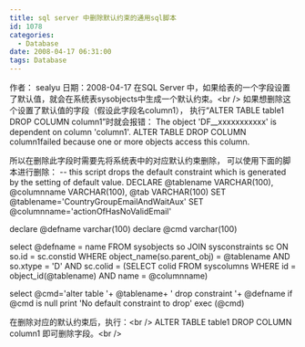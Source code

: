 ```yaml
---
title: sql server 中删除默认约束的通用sql脚本
id: 1078
categories:
  - Database
date: 2008-04-17 06:31:00
tags: Database
---
```


作者： sealyu 日期：2008-04-17
在SQL Server 中，如果给表的一个字段设置了默认值，就会在系统表sysobjects中生成一个默认约束。&lt;br /&gt;
如果想删除这个设置了默认值的字段（假设此字段名column1），
执行“ALTER TABLE table1 DROP COLUMN column1”时就会报错：
The object 'DF__xxxxxxxxxxx' is dependent on column 'column1'.
ALTER TABLE DROP COLUMN column1failed because one or more objects access this column.
<!-- more -->
所以在删除此字段时需要先将系统表中的对应默认约束删除， 可以使用下面的脚本进行删除：
-- this script drops the default constraint which is generated by the setting of default value.
DECLARE @tablename VARCHAR(100), @columnname VARCHAR(100), @tab VARCHAR(100)
SET @tablename='CountryGroupEmailAndWaitAux'
SET @columnname='actionOfHasNoValidEmail'

declare @defname varchar(100)
declare @cmd varchar(100)

select @defname = name
FROM sysobjects so
JOIN sysconstraints sc
ON so.id = sc.constid
WHERE object_name(so.parent_obj) = @tablename
AND so.xtype = 'D'
AND sc.colid =
(SELECT colid FROM syscolumns
WHERE id = object_id(@tablename) AND
name = @columnname)

select @cmd='alter table '+ @tablename+ ' drop constraint '+ @defname
if @cmd is null print 'No default constraint to drop'
exec (@cmd)

在删除对应的默认约束后，执行：&lt;br /&gt;
ALTER TABLE table1 DROP COLUMN column1
即可删除字段。&lt;br /&gt;